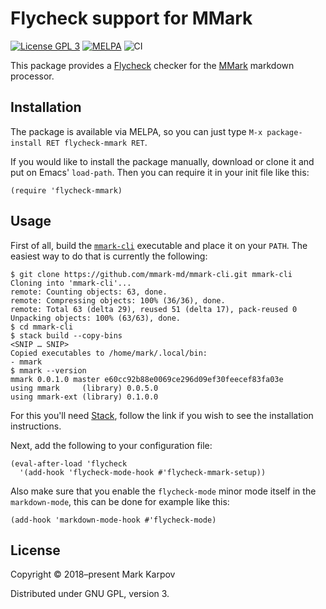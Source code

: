 # Flycheck support for MMark

[![License GPL 3](https://img.shields.io/badge/license-GPL_3-green.svg)](http://www.gnu.org/licenses/gpl-3.0.txt)
[![MELPA](https://melpa.org/packages/flycheck-mmark-badge.svg)](https://melpa.org/#/flycheck-mmark)
![CI](https://github.com/mmark-md/flycheck-mmark/workflows/CI/badge.svg?branch=master)

This package provides a [Flycheck](http://www.flycheck.org) checker for the
[MMark](https://github.com/mmark-md/mmark) markdown processor.

## Installation

The package is available via MELPA, so you can just type `M-x
package-install RET flycheck-mmark RET`.

If you would like to install the package manually, download or clone it and
put on Emacs' `load-path`. Then you can require it in your init file like
this:

```emacs-lisp
(require 'flycheck-mmark)
```

## Usage

First of all, build the [`mmark-cli`](https://github.com/mmark-md/mmark-cli)
executable and place it on your `PATH`. The easiest way to do that is
currently the following:

```
$ git clone https://github.com/mmark-md/mmark-cli.git mmark-cli
Cloning into 'mmark-cli'...
remote: Counting objects: 63, done.
remote: Compressing objects: 100% (36/36), done.
remote: Total 63 (delta 29), reused 51 (delta 17), pack-reused 0
Unpacking objects: 100% (63/63), done.
$ cd mmark-cli
$ stack build --copy-bins
<SNIP … SNIP>
Copied executables to /home/mark/.local/bin:
- mmark
$ mmark --version
mmark 0.0.1.0 master e60cc92b88e0069ce296d09ef30feecef83fa03e
using mmark     (library) 0.0.5.0
using mmark-ext (library) 0.1.0.0
```

For this you'll need
[Stack](https://docs.haskellstack.org/en/stable/README/), follow the link if
you wish to see the installation instructions.

Next, add the following to your configuration file:

```emacs-lisp
(eval-after-load 'flycheck
  '(add-hook 'flycheck-mode-hook #'flycheck-mmark-setup))
```

Also make sure that you enable the `flycheck-mode` minor mode itself in the
`markdown-mode`, this can be done for example like this:

```emacs-lisp
(add-hook 'markdown-mode-hook #'flycheck-mode)
```

## License

Copyright © 2018–present Mark Karpov

Distributed under GNU GPL, version 3.
